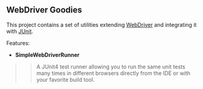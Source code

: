 WebDriver Goodies
---------------

This project contains a set of utilities extending [WebDriver] and integrating it with [JUnit].

Features:

 - **SimpleWebDriverRunner**

>> A JUnit4 test runner allowing you to run the same unit tests many times in different browsers directly from the IDE or with your favorite build tool.


  [WebDriver]: http://code.google.com/p/webdriver
  [JUnit]: http://www.junit.org/

